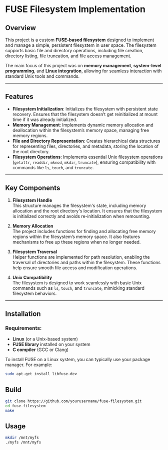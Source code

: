 # FUSE Filesystem Implementation

## Overview

This project is a custom **FUSE-based filesystem** designed to implement and manage a simple, persistent filesystem in user space. The filesystem supports basic file and directory operations, including file creation, directory listing, file truncation, and file access management.

The main focus of this project was on **memory management**, **system-level programming**, and **Linux integration**, allowing for seamless interaction with standard Unix tools and commands.

---

## Features

- **Filesystem Initialization**: Initializes the filesystem with persistent state recovery. Ensures that the filesystem doesn’t get reinitialized at mount time if it was already initialized.
- **Memory Management**: Implements dynamic memory allocation and deallocation within the filesystem’s memory space, managing free memory regions.
- **File and Directory Representation**: Creates hierarchical data structures for representing files, directories, and metadata, storing the location of the root directory.
- **Filesystem Operations**: Implements essential Unix filesystem operations (`getattr`, `readdir`, `mknod`, `mkdir`, `truncate`), ensuring compatibility with commands like `ls`, `touch`, and `truncate`.

---

## Key Components

1. **Filesystem Handle**  
   This structure manages the filesystem's state, including memory allocation and the root directory's location. It ensures that the filesystem is initialized correctly and avoids re-initialization when remounting.

2. **Memory Allocation**  
   The project includes functions for finding and allocating free memory regions within the filesystem’s memory space. It also features mechanisms to free up these regions when no longer needed.

3. **Filesystem Traversal**  
   Helper functions are implemented for path resolution, enabling the traversal of directories and paths within the filesystem. These functions help ensure smooth file access and modification operations.

4. **Unix Compatibility**  
   The filesystem is designed to work seamlessly with basic Unix commands such as `ls`, `touch`, and `truncate`, mimicking standard filesystem behaviors.

---

## Installation

### Requirements:
- **Linux** (or a Unix-based system)
- **FUSE library** installed on your system
- **C compiler** (GCC or Clang)
  
To install FUSE on a Linux system, you can typically use your package manager. For example:

```bash
sudo apt-get install libfuse-dev
```

## Build

```bash
git clone https://github.com/yourusername/fuse-filesystem.git
cd fuse-filesystem
make
```

## Usage

```bash
mkdir /mnt/myfs
./myfs /mnt/myfs
```

